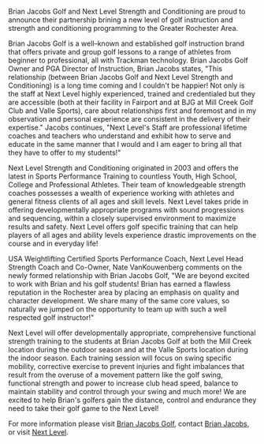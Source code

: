 Brian Jacobs Golf and Next Level Strength and Conditioning are proud to announce their partnership brining a new level of golf instruction and strength and conditioning programming to the Greater Rochester Area.

Brian Jacobs Golf is a well–known and established golf instruction brand that offers private and group golf lessons to a range of athletes from beginner to professional, all with Trackman technology. Brian Jacobs Golf Owner and PGA Director of Instruction, Brian Jacobs states, "This relationship (between Brian Jacobs Golf and Next Level Strength and Conditioning) is a long time coming and I couldn't be happier! Not only is the staff at Next Level highly experienced, trained and credentialed but they are accessible (both at their facility in Fairport and at BJG at Mill Creek Golf Club and Valle Sports), care about relationships first and foremost and in my observation and personal experience are consistent in the delivery of their expertise." Jacobs continues, "Next Level's Staff are professional lifetime coaches and teachers who understand and exhibit how to serve and educate in the same manner that I would and I am eager to bring all that they have to offer to my students!"

Next Level Strength and Conditioning originated in 2003 and offers the latest in Sports Performance Training to countless Youth, High School, College and Professional Athletes. Their team of knowledgeable strength coaches possesses a wealth of experience working with athletes and general fitness clients of all ages and skill levels. Next Level takes pride in offering developmentally appropriate programs with sound progressions and sequencing, within a closely supervised environment to maximize results and safety. Next Level offers golf specific training that can help players of all ages and ability levels experience drastic improvements on the course and in everyday life!

USA Weightlifting Certified Sports Performance Coach, Next Level Head Strength Coach and Co-Owner, Nate VanKouwenberg comments on the newly formed relationship with Brian Jacobs Golf, "We are beyond excited to work with Brian and his golf students! Brian has earned a flawless reputation in the Rochester area by placing an emphasis on quality and character development. We share many of the same core values, so naturally we jumped on the opportunity to team up with such a well respected golf instructor!"

Next Level will offer developmentally appropriate, comprehensive functional strength training to the students at Brian Jacobs Golf at both the Mill Creek location during the outdoor season and at the Valle Sports location during the indoor season. Each training session will focus on swing specific mobility, corrective exercise to prevent injuries and fight imbalances that result from the overuse of a movement pattern like the golf swing, functional strength and power to increase club head speed, balance to maintain stability and control through your swing and much more! We are excited to help Brian's golfers gain the distance, control and endurance they need to take their golf game to the Next Level!

For more information please visit [Brian Jacobs Golf](http://brianjacobsgolf.com), contact [Brian Jacobs](mailto:brian@brianjacobsgolf.com), or visit [Next Level](http://trainatnextlevel.com/home).